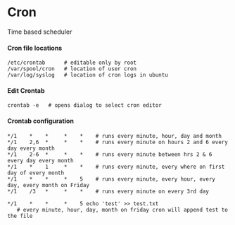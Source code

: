 Cron
====

Time based scheduler

#### Cron file locations

	/etc/crontab      # editable only by root
	/var/spool/cron   # location of user cron
	/var/log/syslog   # location of cron logs in ubuntu

#### Edit Crontab

	crontab -e   # opens dialog to select cron editor

#### Crontab configuration

	*/1    *    *     *    *    # runs every minute, hour, day and month 
	*/1    2,6  *     *    *    # runs every minute on hours 2 and 6 every day every month
	*/1    2-6  *     *    *    # runs every minute between hrs 2 & 6 every day every month
	*/1    *    1     *    *    # runs every minute, every where on first day of every month
	*/1    *    *     *    5    # runs every minute, every hour, every day, every month on Friday
	*/1    /3   *     *    *    # runs every minute on every 3rd day

	*/1    *    *     *    5 echo 'test' >> test.txt 
	   # every minute, hour, day, month on friday cron will append test to the file